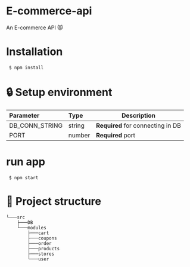# E-commerce-api 
An  E-commerce API 😻

# Installation 
```
 $ npm install 
```
# 🔒 Setup environment 

| Parameter | Type | Description | 
| :-------- | :----|-------------|
|DB_CONN_STRING| string | **Required** for connecting in DB |
|PORT| number | **Required** port |

# run app 
```
 $ npm start
```
# 🌲 Project structure  
    └───src
        ├───DB
        └───modules
            ├───cart
            ├───coupons
            ├───order
            ├───products
            ├───stores
            └───user
